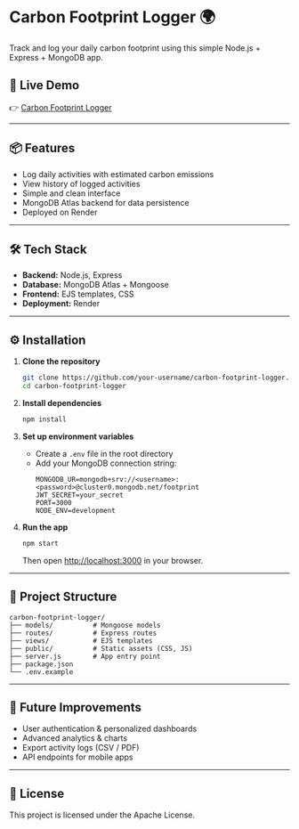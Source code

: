 # Carbon Footprint Logger 🌍

Track and log your daily carbon footprint using this simple Node.js + Express + MongoDB app.

## 🚀 Live Demo
👉 [Carbon Footprint Logger](https://carbon-footprint-logger.onrender.com/)

---

## 📦 Features
- Log daily activities with estimated carbon emissions
- View history of logged activities
- Simple and clean interface
- MongoDB Atlas backend for data persistence
- Deployed on Render

---

## 🛠️ Tech Stack
- **Backend:** Node.js, Express
- **Database:** MongoDB Atlas + Mongoose
- **Frontend:** EJS templates, CSS
- **Deployment:** Render

---

## ⚙️ Installation

1. **Clone the repository**
   ```bash
   git clone https://github.com/your-username/carbon-footprint-logger.git
   cd carbon-footprint-logger
   ```

2. **Install dependencies**
   ```bash
   npm install
   ```

3. **Set up environment variables**
   - Create a `.env` file in the root directory
   - Add your MongoDB connection string:
     ```env
     MONGODB_UR=mongodb+srv://<username>:<password>@cluster0.mongodb.net/footprint
     JWT_SECRET=your_secret
     PORT=3000
     NODE_ENV=development
     ```

4. **Run the app**
   ```bash
   npm start
   ```
   Then open [http://localhost:3000](http://localhost:3000) in your browser.

---

## 📂 Project Structure
```
carbon-footprint-logger/
├── models/          # Mongoose models
├── routes/          # Express routes
├── views/           # EJS templates
├── public/          # Static assets (CSS, JS)
├── server.js        # App entry point
├── package.json
└── .env.example
```

---

## 🌱 Future Improvements
- User authentication & personalized dashboards
- Advanced analytics & charts
- Export activity logs (CSV / PDF)
- API endpoints for mobile apps

---

## 📝 License
This project is licensed under the Apache License.

